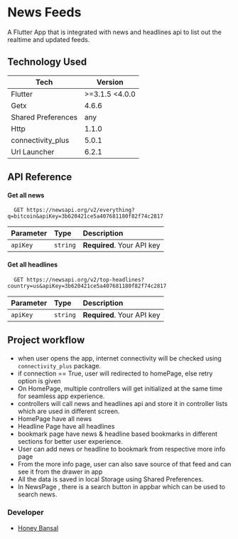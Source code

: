 
# News Feeds

A Flutter App that is integrated with news and headlines api to list out the realtime and updated feeds.

## Technology Used

| Tech             | Version                                                                |
| ----------------- | ------------------------------------------------------------------ |
| Flutter | >=3.1.5 <4.0.0 |
| Getx | 4.6.6 |
| Shared Preferences | any  |
| Http |  1.1.0 |
| connectivity_plus | 5.0.1 |
| Url Launcher |  6.2.1 |



## API Reference

#### Get all news

```http
  GET https://newsapi.org/v2/everything?q=bitcoin&apiKey=3b620421ce5a407681180f82f74c2817
```

| Parameter | Type     | Description                |
| :-------- | :------- | :------------------------- |
| `apiKey` | `string` | **Required**. Your API key |

#### Get all headlines

```http
  GET https://newsapi.org/v2/top-headlines?country=us&apiKey=3b620421ce5a407681180f82f74c2817
```

| Parameter | Type     | Description                |
| :-------- | :------- | :------------------------- |
| `apiKey` | `string` | **Required**. Your API key |


## Project workflow
####
  - when user opens the app, internet connectivity will be checked using ` connectivity_plus` package.
   - if connection == True, user will redirected to homePage, else retry option is given
   - On HomePage, multiple controllers will get initialized at the same time for seamless app experience.
   - controllers will call news and headlines api and store it in controller lists which are used in different screen.
   - HomePage have all news
   - Headline Page have all headlines
   - bookmark page have news & headline based bookmarks in different sections for better user experience.
   - User can add news or headline to bookmark from respective more info page
   - From the more info page, user can also save source of that feed and can see it from the drawer in app
   - All the data is saved in local Storage using Shared Preferences.
   - In NewsPage , there is a search button in appbar which can be used to search news.


### Developer
 - [Honey Bansal](https://www.linkedin.com/in/honey-bansal-430a46194/)